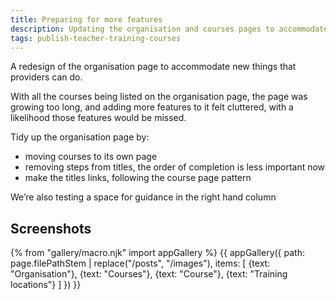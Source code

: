 ```yaml
---
title: Preparing for more features
description: Updating the organisation and courses pages to accommodate new features being added as part of UCAS transition.
tags: publish-teacher-training-courses
---
```

A redesign of the organisation page to accommodate new things that providers can do.

With all the courses being listed on the organisation page, the page was growing too long, and adding more features to it felt cluttered, with a likelihood those features would be missed.

Tidy up the organisation page by:

* moving courses to its own page
* removing steps from titles, the order of completion is less important now
* make the titles links, following the course page pattern

We’re also testing a space for guidance in the right hand column

## Screenshots

{% from "gallery/macro.njk" import appGallery %}
{{ appGallery({
  path: page.filePathStem | replace("/posts", "/images"),
  items: [
    {text: "Organisation"},
    {text: "Courses"},
    {text: "Course"},
    {text: "Training locations"}
  ]
}) }}
